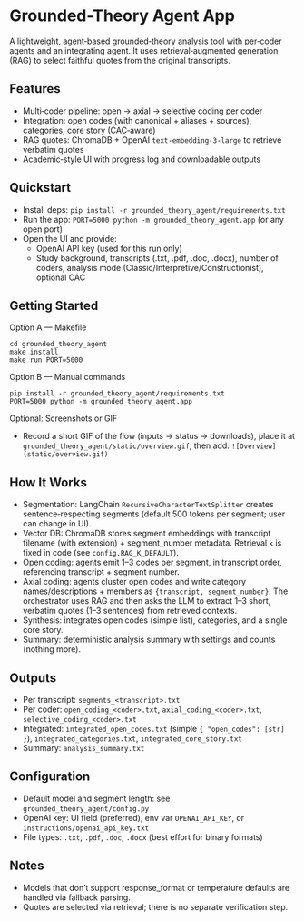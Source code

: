 # Grounded-Theory Agent App

A lightweight, agent‑based grounded‑theory analysis tool with per‑coder agents and an integrating agent. It uses retrieval‑augmented generation (RAG) to select faithful quotes from the original transcripts.

## Features
- Multi‑coder pipeline: open → axial → selective coding per coder
- Integration: open codes (with canonical + aliases + sources), categories, core story (CAC‑aware)
- RAG quotes: ChromaDB + OpenAI `text-embedding-3-large` to retrieve verbatim quotes
- Academic‑style UI with progress log and downloadable outputs

## Quickstart
- Install deps: `pip install -r grounded_theory_agent/requirements.txt`
- Run the app: `PORT=5000 python -m grounded_theory_agent.app` (or any open port)
- Open the UI and provide:
  - OpenAI API key (used for this run only)
  - Study background, transcripts (.txt, .pdf, .doc, .docx), number of coders, analysis mode (Classic/Interpretive/Constructionist), optional CAC

## Getting Started
Option A — Makefile
```
cd grounded_theory_agent
make install
make run PORT=5000
```

Option B — Manual commands
```
pip install -r grounded_theory_agent/requirements.txt
PORT=5000 python -m grounded_theory_agent.app
```

Optional: Screenshots or GIF
- Record a short GIF of the flow (inputs → status → downloads), place it at `grounded_theory_agent/static/overview.gif`, then add:
  `![Overview](static/overview.gif)`

## How It Works
- Segmentation: LangChain `RecursiveCharacterTextSplitter` creates sentence‑respecting segments (default 500 tokens per segment; user can change in UI).
- Vector DB: ChromaDB stores segment embeddings with transcript filename (with extension) + segment_number metadata. Retrieval `k` is fixed in code (see `config.RAG_K_DEFAULT`).
- Open coding: agents emit 1–3 codes per segment, in transcript order, referencing transcript + segment number.
- Axial coding: agents cluster open codes and write category names/descriptions + members as `{transcript, segment_number}`. The orchestrator uses RAG and then asks the LLM to extract 1–3 short, verbatim quotes (1–3 sentences) from retrieved contexts.
- Synthesis: integrates open codes (simple list), categories, and a single core story.
- Summary: deterministic analysis summary with settings and counts (nothing more).

## Outputs
- Per transcript: `segments_<transcript>.txt`
- Per coder: `open_coding_<coder>.txt`, `axial_coding_<coder>.txt`, `selective_coding_<coder>.txt`
- Integrated: `integrated_open_codes.txt` (simple `{ "open_codes": [str] }`), `integrated_categories.txt`, `integrated_core_story.txt`
- Summary: `analysis_summary.txt`

## Configuration
- Default model and segment length: see `grounded_theory_agent/config.py`
- OpenAI key: UI field (preferred), env var `OPENAI_API_KEY`, or `instructions/openai_api_key.txt`
- File types: `.txt`, `.pdf`, `.doc`, `.docx` (best effort for binary formats)

## Notes
- Models that don’t support response_format or temperature defaults are handled via fallback parsing.
- Quotes are selected via retrieval; there is no separate verification step.
